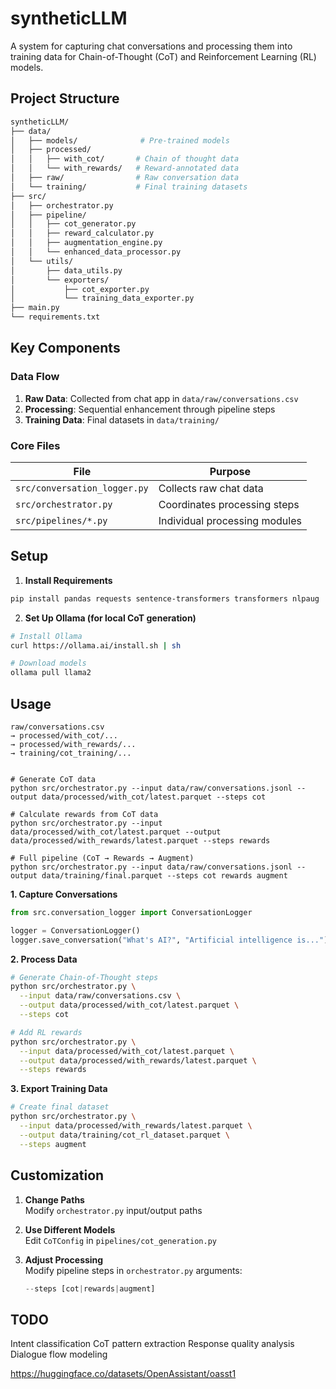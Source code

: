 # syntheticLLM


A system for capturing chat conversations and processing them into training data for Chain-of-Thought (CoT) and Reinforcement Learning (RL) models.

## Project Structure

```bash
syntheticLLM/
├── data/
│   ├── models/              # Pre-trained models
│   ├── processed/
│   │   ├── with_cot/       # Chain of thought data
│   │   └── with_rewards/   # Reward-annotated data
│   ├── raw/                # Raw conversation data
│   └── training/           # Final training datasets
├── src/
│   ├── orchestrator.py
│   ├── pipeline/
│   │   ├── cot_generator.py
│   │   ├── reward_calculator.py
│   │   ├── augmentation_engine.py
│   │   └── enhanced_data_processor.py
│   └── utils/
│       ├── data_utils.py
│       └── exporters/
│           ├── cot_exporter.py
│           └── training_data_exporter.py
├── main.py
└── requirements.txt
```

## Key Components

### Data Flow
1. **Raw Data**: Collected from chat app in `data/raw/conversations.csv`
2. **Processing**: Sequential enhancement through pipeline steps
3. **Training Data**: Final datasets in `data/training/`

### Core Files
| File | Purpose |
|------|---------|
| `src/conversation_logger.py` | Collects raw chat data |
| `src/orchestrator.py` | Coordinates processing steps |
| `src/pipelines/*.py` | Individual processing modules |

## Setup

1. **Install Requirements**
```bash
pip install pandas requests sentence-transformers transformers nlpaug
```

2. **Set Up Ollama (for local CoT generation)**
```bash
# Install Ollama
curl https://ollama.ai/install.sh | sh

# Download models
ollama pull llama2
```

## Usage

```
raw/conversations.csv 
→ processed/with_cot/... 
→ processed/with_rewards/... 
→ training/cot_training/...


# Generate CoT data
python src/orchestrator.py --input data/raw/conversations.jsonl --output data/processed/with_cot/latest.parquet --steps cot

# Calculate rewards from CoT data
python src/orchestrator.py --input data/processed/with_cot/latest.parquet --output data/processed/with_rewards/latest.parquet --steps rewards

# Full pipeline (CoT → Rewards → Augment)
python src/orchestrator.py --input data/raw/conversations.jsonl --output data/training/final.parquet --steps cot rewards augment
```

**1. Capture Conversations**
```python
from src.conversation_logger import ConversationLogger

logger = ConversationLogger()
logger.save_conversation("What's AI?", "Artificial intelligence is...")
```

**2. Process Data**
```bash
# Generate Chain-of-Thought steps
python src/orchestrator.py \
  --input data/raw/conversations.csv \
  --output data/processed/with_cot/latest.parquet \
  --steps cot

# Add RL rewards
python src/orchestrator.py \
  --input data/processed/with_cot/latest.parquet \
  --output data/processed/with_rewards/latest.parquet \
  --steps rewards
```

**3. Export Training Data**
```bash
# Create final dataset
python src/orchestrator.py \
  --input data/processed/with_rewards/latest.parquet \
  --output data/training/cot_rl_dataset.parquet \
  --steps augment
```

## Customization

1. **Change Paths**  
   Modify `orchestrator.py` input/output paths

2. **Use Different Models**  
   Edit `CoTConfig` in `pipelines/cot_generation.py`

3. **Adjust Processing**  
   Modify pipeline steps in `orchestrator.py` arguments:
   ```python
   --steps [cot|rewards|augment]
   ```

## TODO
Intent classification
CoT pattern extraction
Response quality analysis
Dialogue flow modeling

https://huggingface.co/datasets/OpenAssistant/oasst1

